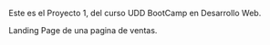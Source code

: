 Este es el Proyecto 1, del curso UDD BootCamp en Desarrollo Web.

Landing Page de una pagina de ventas.

